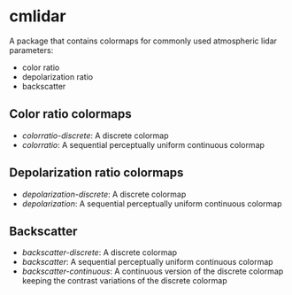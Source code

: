 # cmlidar

A package that contains colormaps for commonly used atmospheric lidar parameters:
- color ratio
- depolarization ratio 
- backscatter

## Color ratio colormaps
- *colorratio-discrete*: A discrete colormap
- *colorratio*: A sequential perceptually uniform continuous colormap 

## Depolarization ratio colormaps
- *depolarization-discrete*: A discrete colormap
- *depolarization*: A sequential perceptually uniform continuous colormap

## Backscatter
- *backscatter-discrete*: A discrete colormap
- *backscatter*: A sequential perceptually uniform continuous colormap
- *backscatter-continuous*: A continuous version of the discrete colormap keeping the contrast variations of the discrete colormap
